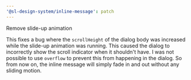 ```yaml
---
'@sl-design-system/inline-message': patch
---
```


Remove slide-up animation

This fixes a bug where the `scrollHeight` of the dialog body was increased while the slide-up animation was running. This caused the dialog to incorrectly show the scroll indicator when it shouldn't have. I was not possible to use `overflow` to prevent this from happening in the dialog. So from now on, the inline message will simply fade in and out without any sliding motion.
